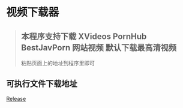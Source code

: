 # 视频下载器



>##  本程序支持下载 XVideos  PornHub  BestJavPorn  网站视频  默认下载最高清视频
> 粘贴页面上的地址到程序里即可

## 可执行文件下载地址
<a href='release'>Release</a>
  
  <!-- ``` 
    pyinstaller -F -i favicon.ico Downloader.py
    # 打开dist 目录下就可以看见打包
  ``` -->